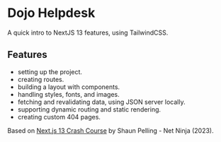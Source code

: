 # Dojo Helpdesk

A quick intro to NextJS 13 features, using TailwindCSS.

<!-- <p align="center">
    <img src="screenshot.png">
</p> -->

## Features

- setting up the project.
- creating routes.
- building a layout with components.
- handling styles, fonts, and images.
- fetching and revalidating data, using JSON server locally.
- supporting dynamic routing and static rendering.
- creating custom 404 pages.

Based on [Next.js 13 Crash Course](https://www.youtube.com/playlist?list=PL4cUxeGkcC9jZIVqmy_QhfQdi6mzQvJnT) by Shaun Pelling - Net Ninja (2023).
